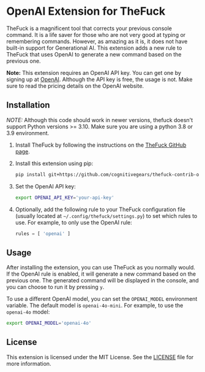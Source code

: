 # OpenAI Extension for TheFuck

TheFuck is a magnificent tool that corrects your previous console command. It is a life saver for those who are not very good at typing or remembering commands. However, as amazing as it is, it does not have built-in support for Generational AI. This extension adds a new rule to TheFuck that uses OpenAI to generate a new command based on the previous one.

**Note:** This extension requires an OpenAI API key. You can get one by signing up at [OpenAI](https://platform.openai.com/signup). Although the API key is free, the usage is not. Make sure to read the pricing details on the OpenAI website.

## Installation

*NOTE:* Although this code should work in newer versions, thefuck doesn't support Python versions >= 3.10. Make sure you are using a python 3.8 or 3.9 environment.

1. Install TheFuck by following the instructions on the [TheFuck GitHub page](https://github.com/nvbn/thefuck/tree/master).

2. Install this extension using pip:

    ```bash
    pip install git+https://github.com/cognitivegears/thefuck-contrib-openai@main
    ```

3. Set the OpenAI API key:

    ```bash
    export OPENAI_API_KEY='your-api-key'
    ```

4. Optionally, add the following rule to your TheFuck configuration file (usually located at `~/.config/thefuck/settings.py`) to set which rules to use. For example, to only use the OpenAI rule:

    ```python
    rules = [ 'openai' ]
    ```

## Usage

After installing the extension, you can use TheFuck as you normally would. If the OpenAI rule is enabled, it will generate a new command based on the previous one. The generated command will be displayed in the console, and you can choose to run it by pressing `y`.

To use a different OpenAI model, you can set the `OPENAI_MODEL` environment variable. The default model is `openai-4o-mini`. For example, to use the `openai-4o` model:

```bash
export OPENAI_MODEL='openai-4o'
```

## License

This extension is licensed under the MIT License. See the [LICENSE](LICENSE) file for more information.

